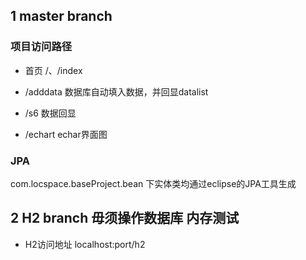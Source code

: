 ## 1 master branch
### 项目访问路径
-  首页 /、/index

-  /adddata 数据库自动填入数据，并回显datalist
			
- /s6   数据回显
- /echart echar界面图

### JPA
com.locspace.baseProject.bean 下实体类均通过eclipse的JPA工具生成


## 2 H2 branch 毋须操作数据库 内存测试
-  H2访问地址 localhost:port/h2